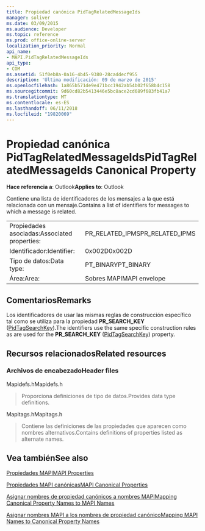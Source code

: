 ```yaml
---
title: Propiedad canónica PidTagRelatedMessageIds
manager: soliver
ms.date: 03/09/2015
ms.audience: Developer
ms.topic: reference
ms.prod: office-online-server
localization_priority: Normal
api_name:
- MAPI.PidTagRelatedMessageIds
api_type:
- COM
ms.assetid: 51f0eb8a-0a16-4b45-9380-28caddecf955
description: 'Última modificación: 09 de marzo de 2015'
ms.openlocfilehash: 1a865b571de9e471bcc1942ab54b02f658b4c158
ms.sourcegitcommit: 9d60cd82b5413446e5bc8ace2cd689f683fb41a7
ms.translationtype: MT
ms.contentlocale: es-ES
ms.lasthandoff: 06/11/2018
ms.locfileid: "19820069"
---
```

# <a name="pidtagrelatedmessageids-canonical-property"></a><span data-ttu-id="77ab0-103">Propiedad canónica PidTagRelatedMessageIds</span><span class="sxs-lookup"><span data-stu-id="77ab0-103">PidTagRelatedMessageIds Canonical Property</span></span>

  
  
<span data-ttu-id="77ab0-104">**Hace referencia a**: Outlook</span><span class="sxs-lookup"><span data-stu-id="77ab0-104">**Applies to**: Outlook</span></span> 
  
<span data-ttu-id="77ab0-105">Contiene una lista de identificadores de los mensajes a la que está relacionada con un mensaje.</span><span class="sxs-lookup"><span data-stu-id="77ab0-105">Contains a list of identifiers for messages to which a message is related.</span></span>
  
|||
|:-----|:-----|
|<span data-ttu-id="77ab0-106">Propiedades asociadas:</span><span class="sxs-lookup"><span data-stu-id="77ab0-106">Associated properties:</span></span>  <br/> |<span data-ttu-id="77ab0-107">PR_RELATED_IPMS</span><span class="sxs-lookup"><span data-stu-id="77ab0-107">PR_RELATED_IPMS</span></span>  <br/> |
|<span data-ttu-id="77ab0-108">Identificador:</span><span class="sxs-lookup"><span data-stu-id="77ab0-108">Identifier:</span></span>  <br/> |<span data-ttu-id="77ab0-109">0x002D</span><span class="sxs-lookup"><span data-stu-id="77ab0-109">0x002D</span></span>  <br/> |
|<span data-ttu-id="77ab0-110">Tipo de datos:</span><span class="sxs-lookup"><span data-stu-id="77ab0-110">Data type:</span></span>  <br/> |<span data-ttu-id="77ab0-111">PT_BINARY</span><span class="sxs-lookup"><span data-stu-id="77ab0-111">PT_BINARY</span></span>  <br/> |
|<span data-ttu-id="77ab0-112">Área:</span><span class="sxs-lookup"><span data-stu-id="77ab0-112">Area:</span></span>  <br/> |<span data-ttu-id="77ab0-113">Sobres MAPI</span><span class="sxs-lookup"><span data-stu-id="77ab0-113">MAPI envelope</span></span>  <br/> |
   
## <a name="remarks"></a><span data-ttu-id="77ab0-114">Comentarios</span><span class="sxs-lookup"><span data-stu-id="77ab0-114">Remarks</span></span>

<span data-ttu-id="77ab0-115">Los identificadores de usar las mismas reglas de construcción específico tal como se utiliza para la propiedad **PR_SEARCH_KEY** ([PidTagSearchKey](pidtagsearchkey-canonical-property.md)).</span><span class="sxs-lookup"><span data-stu-id="77ab0-115">The identifiers use the same specific construction rules as are used for the **PR_SEARCH_KEY** ([PidTagSearchKey](pidtagsearchkey-canonical-property.md)) property.</span></span>
  
## <a name="related-resources"></a><span data-ttu-id="77ab0-116">Recursos relacionados</span><span class="sxs-lookup"><span data-stu-id="77ab0-116">Related resources</span></span>

### <a name="header-files"></a><span data-ttu-id="77ab0-117">Archivos de encabezado</span><span class="sxs-lookup"><span data-stu-id="77ab0-117">Header files</span></span>

<span data-ttu-id="77ab0-118">Mapidefs.h</span><span class="sxs-lookup"><span data-stu-id="77ab0-118">Mapidefs.h</span></span>
  
> <span data-ttu-id="77ab0-119">Proporciona definiciones de tipo de datos.</span><span class="sxs-lookup"><span data-stu-id="77ab0-119">Provides data type definitions.</span></span>
    
<span data-ttu-id="77ab0-120">Mapitags.h</span><span class="sxs-lookup"><span data-stu-id="77ab0-120">Mapitags.h</span></span>
  
> <span data-ttu-id="77ab0-121">Contiene las definiciones de las propiedades que aparecen como nombres alternativos.</span><span class="sxs-lookup"><span data-stu-id="77ab0-121">Contains definitions of properties listed as alternate names.</span></span>
    
## <a name="see-also"></a><span data-ttu-id="77ab0-122">Vea también</span><span class="sxs-lookup"><span data-stu-id="77ab0-122">See also</span></span>



[<span data-ttu-id="77ab0-123">Propiedades MAPI</span><span class="sxs-lookup"><span data-stu-id="77ab0-123">MAPI Properties</span></span>](mapi-properties.md)
  
[<span data-ttu-id="77ab0-124">Propiedades MAPI canónicas</span><span class="sxs-lookup"><span data-stu-id="77ab0-124">MAPI Canonical Properties</span></span>](mapi-canonical-properties.md)
  
[<span data-ttu-id="77ab0-125">Asignar nombres de propiedad canónicos a nombres MAPI</span><span class="sxs-lookup"><span data-stu-id="77ab0-125">Mapping Canonical Property Names to MAPI Names</span></span>](mapping-canonical-property-names-to-mapi-names.md)
  
[<span data-ttu-id="77ab0-126">Asignar nombres MAPI a los nombres de propiedad canónico</span><span class="sxs-lookup"><span data-stu-id="77ab0-126">Mapping MAPI Names to Canonical Property Names</span></span>](mapping-mapi-names-to-canonical-property-names.md)

